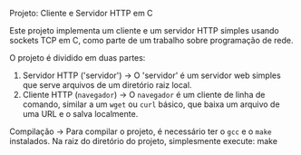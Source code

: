Projeto: Cliente e Servidor HTTP em C

Este projeto implementa um cliente e um servidor HTTP simples usando sockets TCP em C, como parte de um trabalho sobre programação de rede.

O projeto é dividido em duas partes:
1. Servidor HTTP ('servidor') -> O 'servidor' é um servidor web simples que serve arquivos de um diretório raiz local.
2. Cliente HTTP (`navegador`) -> O `navegador` é um cliente de linha de comando, similar a um `wget` ou `curl` básico, que baixa um arquivo de uma URL e o salva localmente.

Compilação -> Para compilar o projeto, é necessário ter o `gcc` e o `make` instalados. Na raiz do diretório do projeto, simplesmente execute: make

